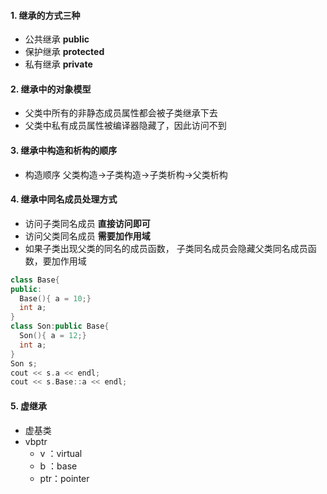 #### 1. 继承的方式三种

- 公共继承    **public**
- 保护继承    **protected**
- 私有继承    **private**



#### 2. 继承中的对象模型

- 父类中所有的非静态成员属性都会被子类继承下去
- 父类中私有成员属性被编译器隐藏了，因此访问不到



#### 3. 继承中构造和析构的顺序

- 构造顺序 父类构造->子类构造->子类析构->父类析构



#### 4. 继承中同名成员处理方式

- 访问子类同名成员 **直接访问即可**
- 访问父类同名成员 **需要加作用域**
- 如果子类出现父类的同名的成员函数， 子类同名成员会隐藏父类同名成员函数，要加作用域

```c++
class Base{
public:
  Base(){ a = 10;}
  int a;
}
class Son:public Base{
  Son(){ a = 12;}
  int a;
}
Son s;
cout << s.a << endl;
cout << s.Base::a << endl;
```

#### 5. 虚继承

- 虚基类
- vbptr 
  - v ：virtual
  - b ：base
  - ptr：pointer

